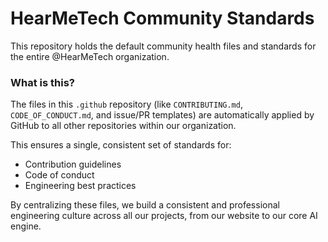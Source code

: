 # HearMeTech Community Standards

This repository holds the default community health files and standards for the entire @HearMeTech organization.

### What is this?

The files in this `.github` repository (like `CONTRIBUTING.md`, `CODE_OF_CONDUCT.md`, and issue/PR templates) are automatically applied by GitHub to all other repositories within our organization.

This ensures a single, consistent set of standards for:
* Contribution guidelines
* Code of conduct
* Engineering best practices

By centralizing these files, we build a consistent and professional engineering culture across all our projects, from our website to our core AI engine.
